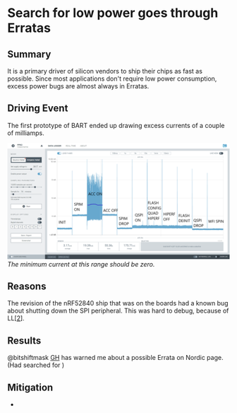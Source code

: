 # Search for low power goes through Erratas

## Summary 
It is a primary driver of silicon vendors to ship their chips as fast as possible. Since most applications don't require low power consumption, excess power bugs are almost always in Erratas.

## Driving Event
The first prototype of BART ended up drawing excess currents of a couple of milliamps. 

![](./attachments/ppk-20211230T133629.png)
*The minimum current at this range should be zero.*

## Reasons
The revision of the  nRF52840 ship that was on the boards had a known bug about shutting down the SPI peripheral. This was hard to debug, because of LL[[2]].

## Results
@bitshiftmask [GH](https://github.com/jamesmunns) has warned me about a possible Errata on Nordic page. (Had searched for )

## Mitigation
-


[//begin]: # "Autogenerated link references for markdown compatibility"
[2]: 2.md "First board is a prototype"
[//end]: # "Autogenerated link references"